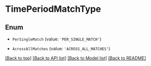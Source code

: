 # TimePeriodMatchType

## Enum


* `PerSingleMatch` (value: `'PER_SINGLE_MATCH'`)

* `AcrossAllMatches` (value: `'ACROSS_ALL_MATCHES'`)



[[Back to top]](#) [[Back to API list]](../../README.md#documentation-for-api-endpoints) [[Back to Model list]](../../README.md#documentation-for-models) [[Back to README]](../../README.md)
